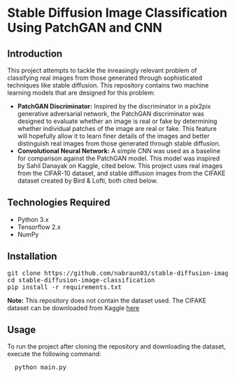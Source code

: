 # **Stable Diffusion Image Classification Using PatchGAN and CNN**

## **Introduction**

This project attempts to tackle the inreasingly relevant problem of classifying real images from those generated through sophisticated techniques like stable diffusion. This repository contains two machine learning models that are designed for this problem:
- **PatchGAN Discriminator:** Inspired by the discriminator in a pix2pix generative adversarial network, the PatchGAN discriminator was designed to evaluate whether an image is real or fake by determining whether individual patches of the image are real or fake. This feature will hopefully allow it to learn finer details of the images and better distinguish real images from those generated through stable diffusion.
- **Convolutional Neural Network:** A simple CNN was used as a baseline for comparison against the PatchGAN model. This model was inspired by Sahil Danayak on Kaggle, cited below.
This project uses real images from the CIFAR-10 dataset, and stable diffusion images from the CIFAKE dataset created by Bird & Lofti, both cited below.

## **Technologies Required**
- Python 3.x
- Tensorflow 2.x
- NumPy

## **Installation**
<pre>
git clone https://github.com/nabraun03/stable-diffusion-image-classification.git
cd stable-diffusion-image-classification
pip install -r requirements.txt
</pre>
**Note:** This repository does not contain the dataset used. The CIFAKE dataset can be downloaded from Kaggle [here](https://www.kaggle.com/datasets/birdy654/cifake-real-and-ai-generated-synthetic-images)

## **Usage** 
To run the project after cloning the repository and downloading the dataset, execute the following command:
<pre>
  python main.py
</pre>

